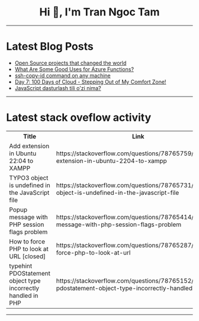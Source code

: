 <h1 align="center">Hi 👋, I'm Tran Ngoc Tam</h1>

---

# Latest Blog Posts 
<!-- BLOG-POST-LIST:START -->
- [Open Source projects that changed the world](https://dev.to/buildwebcrumbs/open-source-projects-that-changed-the-world-4d2n)
- [What Are Some Good Uses for Azure Functions?](https://dev.to/scholarhattraining/what-are-some-good-uses-for-azure-functions-58jk)
- [ssh-copy-id command on any machine](https://dev.to/omidshojaee/ssh-copy-id-command-on-any-machine-18k3)
- [Day 7: 100 Days of Cloud - Stepping Out of My Comfort Zone!](https://dev.to/tutorialhelldev/day-7-100-days-of-cloud-stepping-out-of-my-comfort-zone-16bo)
- [JavaScript dasturlash tili o&#39;zi nima?](https://dev.to/juratdev/javascript-dasturlash-tili-ozi-nima-15h2)
<!-- BLOG-POST-LIST:END -->

---

# Latest stack oveflow activity
<table>
  <tr><th>Title</th><th>Link</th></tr>
  <!-- STACKOVERFLOW:START --><tr><td>Add extension in Ubuntu 22:04 to XAMPP</td><td>https://stackoverflow.com/questions/78765759/add-extension-in-ubuntu-2204-to-xampp</td></tr><tr><td>TYPO3 object is undefined in the JavaScript file</td><td>https://stackoverflow.com/questions/78765731/typo3-object-is-undefined-in-the-javascript-file</td></tr><tr><td>Popup message with PHP session flags problem</td><td>https://stackoverflow.com/questions/78765414/popup-message-with-php-session-flags-problem</td></tr><tr><td>How to force PHP to look at URL [closed]</td><td>https://stackoverflow.com/questions/78765287/how-to-force-php-to-look-at-url</td></tr><tr><td>typehint PDOStatement object type incorrectly handled in PHP</td><td>https://stackoverflow.com/questions/78765152/typehint-pdostatement-object-type-incorrectly-handled-in-php</td></tr><!-- STACKOVERFLOW:END -->
</table>

---



